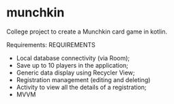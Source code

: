 # munchkin

College project to create a Munchkin card game in kotlin.

Requirements:
REQUIREMENTS
- Local database connectivity (via Room);
- Save up to 10 players in the application;
- Generic data display using Recycler View;
- Registration management (editing and deleting)
- Activity to view all the details of a registration;
- MVVM
